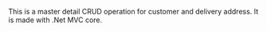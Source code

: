 This is a master detail CRUD operation for customer and delivery address. It is made with .Net MVC core. 
